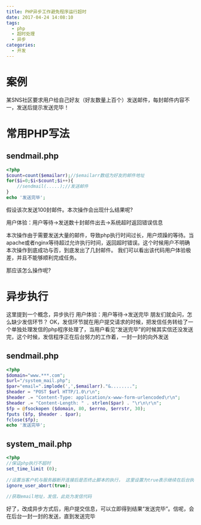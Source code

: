 ```yaml
---
title: PHP异步工作避免程序运行超时
date: 2017-04-24 14:08:10
tags:
  - php
  - 超时处理
  - 异步
categories: 
  - 开发
---
```


# 案例
某SNS社区要求用户给自己好友（好友数量上百个）发送邮件，每封邮件内容不一，发送后提示发送完毕！
# 常用PHP写法
## sendmail.php
```php
<?php
$count=count($emailarr);//$emailarr数组为好友的邮件地址
for($i=0;$i<$count;$i++){
    //sendmail(.....);//发送邮件
}
echo '发送完毕';
```
假设该次发送100封邮件。本次操作会出现什么结果呢?  

用户体验：用户等待->发送数十封邮件出去->系统超时返回错误信息
 
本次操作由于需要发送大量的邮件，导致php执行时间过长，用户烦躁的等待。当apache或者nginx等待超过允许执行时间，返回超时错误。这个时候用户不明确本次操作到底成功与否，到底发出了几封邮件。
我们可以看出该代码用户体验极差，并且不能够顺利完成任务。  

那应该怎么操作呢?

# 异步执行
这里提到一个概念，异步执行
用户体验：用户等待->发送完毕
朋友们就会问，怎么缺少发信环节？
OK，发信环节就在用户提交请求的时候，把发信任务转给了一个单独处理发信的php程序处理了，当用户看见“发送完毕”的时候其实信还没发送完，这个时候，发信程序正在后台努力的工作着，一封一封的向外发送
 
## sendmail.php
```php
<?php
$domain="www.***.com";
$url="/system_mail.php";
$par="email=".implode(',',$emailarr)."&........";
$header = "POST $url HTTP/1.0\r\n";
$header .= "Content-Type: application/x-www-form-urlencoded\r\n";
$header .= "Content-Length: " . strlen($par) . "\r\n\r\n";
$fp = @fsockopen ($domain, 80, $errno, $errstr, 30);
fputs ($fp, $header . $par);
fclose($fp);
echo '发送完毕';
```
## system_mail.php
```php
<?php
//保证php执行不超时
set_time_limit (0);
 
//设置当客户机与服务器断开连接后是否终止脚本的执行， 这里设置为true表示继续在后台执行脚本
ignore_user_abort(true);
 
//获取email地址，发信，此处为发信代码
```
好了，改成异步方式后，用户提交信息，可以立即得到结果“发送完毕”。信呢，会在后台一封一封的发送，直到发送完毕